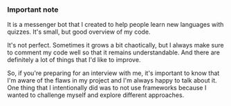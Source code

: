 ### Important note
It is a messenger bot that I created to help people learn new languages with quizzes. It's small, but good overview of my code.

It's not perfect. Sometimes it grows a bit chaotically, but I always make sure to comment my code well so that it remains understandable. And there are definitely a lot of things that I'd like to improve.

So, if you're preparing for an interview with me, it's important to know that I'm aware of the flaws in my project and I'm always happy to talk about it. One thing that I intentionally did was to not use frameworks because I wanted to challenge myself and explore different approaches.
